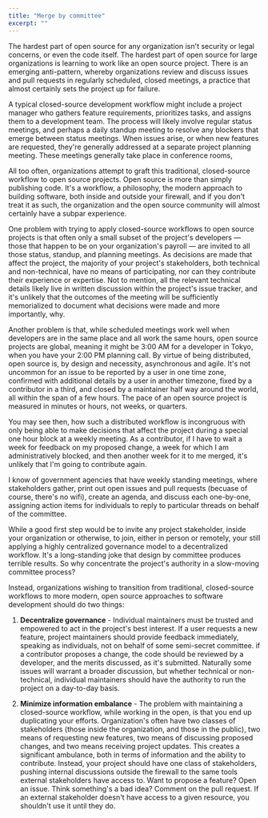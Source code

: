 ```yaml
---
title: "Merge by committee"
excerpt: ""
---
```


The hardest part of open source for any organization isn't security or legal concerns, or even the code itself. The hardest part of open source for large organizations is learning to work like an open source project. There is an emerging anti-pattern, whereby organizations review and discuss issues and pull requests in regularly scheduled, closed meetings, a practice that almost certainly sets the project up for failure.

A typical closed-source development workflow might include a project manager who gathers feature requirements, prioritizes tasks, and assigns them to a development team. The process will likely involve regular status meetings, and perhaps a daily standup meeting to resolve any blockers that emerge between status meetings. When issues arise, or when new features are requested, they're generally addressed at a separate project planning meeting. These meetings generally take place in conference rooms,

All too often, organizations attempt to graft this traditional, closed-source workflow to open source projects. Open source is more than simply publishing code. It's a workflow, a philosophy, the modern approach to building software, both inside and outside your firewall, and if you don't treat it as such, the organization and the open source community will almost certainly have a subpar experience.

One problem with trying to apply closed-source workflows to open source projects is that often only a small subset of the project's developers — those that happen to be on your organization's payroll — are invited to all those status, standup, and planning meetings. As decisions are made that affect the project, the majority of your project's stakeholders, both technical and non-technical, have no means of participating, nor can they contribute their experience or expertise. Not to mention, all the relevant technical details likely live in written discussion within the project's issue tracker, and it's unlikely that the outcomes of the meeting will be sufficiently memorialized to document what decisions were made and more importantly, why.

Another problem is that, while scheduled meetings work well when developers are in the same place and all work the same hours, open source projects are global, meaning it might be 3:00 AM for a developer in Tokyo, when you have your 2:00 PM planning call. By virtue of being distributed, open source is, by design and necessity, asynchronous and agile. It's not uncommon for an issue to be reported by a user in one time zone, confirmed with additional details by a user in another timezone, fixed by a contributor in a third, and closed by a maintainer half way around the world, all within the span of a few hours. The pace of an open source project is measured in minutes or hours, not weeks, or quarters.

You may see then, how such a distributed workflow is incongruous with only being able to make decisions that affect the project during a special one hour block at a weekly meeting. As a contributor, if I have to wait a week for feedback on my proposed change, a week for which I am administratively blocked, and then another week for it to me merged, it's unlikely that I'm going to contribute again.

I know of government agencies that have weekly standing meetings, where stakeholders gather, print out open issues and pull requests (becuase of course, there's no wifi), create an agenda, and discuss each one-by-one, assigning action items for individuals to reply to particular threads on behalf of the committee.

While a good first step would be to invite any project stakeholder, inside your organization or otherwise, to join, either in person or remotely, your still applying a highly centralized governance model to a decentralized workflow. It's a long-standing joke that design by committee produces terrible results. So why concentrate the project's authority in a slow-moving committee process?

Instead, organizations wishing to transition from traditional, closed-source workflows to more modern, open source approaches to software development should do two things:

1. **Decentralize governance** - Individual maintainers must be trusted and empowered to act in the project's best interest. If a user requests a new feature, project maintainers should provide feedback immediately, speaking as individuals, not on behalf of some semi-secret committee. if a contributor proposes a change, the code should be reviewed by a developer, and the merits discussed, as it's submitted. Naturally some issues will warrant a broader discussion, but whether technical or non-technical, individual maintainers should have the authority to run the project on a day-to-day basis.

2. **Minimize information embalance** - The problem with maintaining a closed-source workflow, while working in the open, is that you end up duplicating your efforts. Organization's often have two classes of stakeholders (those inside the organization, and those in the public), two means of requesting new features, two means of discussing proposed changes, and two means receiving project updates. This creates a significant ambulance, both in terms of information and the ability to contribute. Instead, your project should have one class of stakeholders, pushing internal discussions outside the firewall to the same tools external stakeholders have access to. Want to propose a feature? Open an issue. Think something's a bad idea? Comment on the pull request. If an external stakeholder doesn't have access to a given resource, you shouldn't use it until they do.
